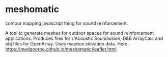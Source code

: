 # meshomatic
contour mapping javascript thing for sound reinforcement.

A tool to generate meshes for outdoor spaces for sound reinforcement applications. 
Produces files for L'Acoustic Soundvision, D&B ArrayCalc and obj files for OpenArray.
Uses mapbox elevation data.
Here:
https://medgooroo.github.io/meshomatic/leaflet.html
